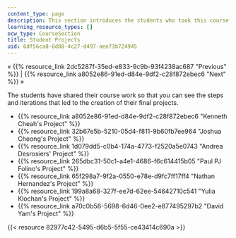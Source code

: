 ```yaml
---
content_type: page
description: This section introduces the students who took this course.
learning_resource_types: []
ocw_type: CourseSection
title: Student Projects
uid: 6df56ca8-6d88-4c27-d497-aee73b724945
---
```


« {{% resource_link 2dc5287f-35ed-e833-9c9b-93f4238ac687 "Previous" %}} | {{% resource_link a8052e86-91ed-d84e-9df2-c28f872ebec6 "Next" %}} »

The students have shared their course work so that you can see the steps and iterations that led to the creation of their final projects.

*   {{% resource_link a8052e86-91ed-d84e-9df2-c28f872ebec6 "Kenneth Cheah's Project" %}}
*   {{% resource_link 32b67e5b-5210-05d4-f811-9b60fb7ee964 "Joshua Cheong's Project" %}}
*   {{% resource_link 1d079dd5-c0b4-174a-4773-f2520a5e0743 "Andrea Desrosiers' Project" %}}
*   {{% resource_link 265dbc31-50c1-a4e1-4686-f6c614415b05 "Paul PJ Folino's Project" %}}
*   {{% resource_link 65f298a7-9f2a-0550-e78e-d9fc7ff17ff4 "Nathan Hernandez's Project" %}}
*   {{% resource_link 199a8a68-327f-ee7d-62ee-54642710c541 "Yulia Klochan's Project" %}}
*   {{% resource_link a70c0b56-5698-6d46-0ee2-e877495297b2 "David Yam's Project" %}}

{{< resource 82977c42-5495-d6b5-5f55-ce43414c690a >}}
